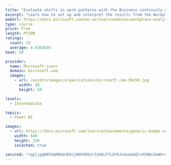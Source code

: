 ```yaml
---
title: "Evaluate shifts in work patterns with the Business continuity dashboard in Microsoft Workplace Analytics"
excerpt: "Learn how to set up and interpret the results from the Workplace Analytics Power BI Business continuity dashboard. Generate insights from the behavioral data to help navigate shifts in employee and team work patterns."
webUrl: https://docs.microsoft.com/en-us/learn/modules/workplace-analytics-business-continuity/
type: course
price: Free
length: PT39M
ratings:
  count: 33
  average: 4.6363635
heat: 50

provider:
  name: Microsoft Learn
  domain: microsoft.com
  images:
    - url: /assets/images/organizations/microsoft.com-50x50.jpg
      width: 50
      height: 50

levels:
  - Intermediate

topics:
  - Power BI

images:
  - url: https://docs.microsoft.com/learn/achievements/generic-badge-social.png
    width: 640
    height: 320
    isCached: true

secured: "rqyljgqN0YUaM8UenE0zjH9FHO9JrIG40cFTLDYkJnXuadoQlvX58Oc4oWX+oyInB63eqBMvQ9d+d6U1b9hgMuSeCaFsHYtWUuSfHBxKeNMqjO8Rg1ecz8LPvHKtvRzmA6daUNYxR2yVFSLFAIgew+l/53J1xNlE4M6E3Jcs48augr3wdR15ND59UvP9MV/aDxr3HLaEyVip1RiWuimm7BItH4WmjfUSUvZQildlos9wOvh0xz9/oK2FntLSDcICPofpRqKG07GUsAon/SziMp61ejNfL8xV3rLgkTxSF+wpu99X8DKJi9h0KYAQPyt8GANIcLbbMQZunEfibQYPMcIJoZ7Da9wvoF0/Dt1C+kcusdQq4TxnYQcIoO0e9Rc5wRA5n5bnr/rqzfBDXqKMUzbROpz+MP3BGngJPUWgHYc=;VsGYxZ0P4deRrcNwcY21Sg=="
---
```


